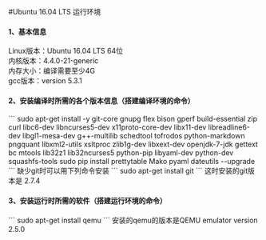 #Ubuntu 16.04 LTS 运行环境
<h4> 1、基本信息</h4>
Linux版本：Ubuntu 16.04 LTS  64位<br>
内核版本：4.4.0-21-generic <br>
内存大小：编译需要至少4G <br>
gcc版本：version 5.3.1 <br>
<h4> 2、安装编译时所需的各个版本信息（搭建编译环境的命令） </h4>
```
sudo apt-get install -y git-core gnupg flex bison gperf build-essential zip curl libc6-dev libncurses5-dev x11proto-core-dev libx11-dev libreadline6-dev libgl1-mesa-dev g++-multilib schedtool tofrodos python-markdown pngquant libxml2-utils xsltproc zlib1g-dev libxext-dev openjdk-7-jdk gettext bc mtools lib32z1 lib32ncurses5 python-pip libyaml-dev python-dev squashfs-tools
sudo pip install prettytable Mako pyaml dateutils --upgrade
```
缺少git时可以用下列命令安装
```
sudo apt-get install git
```
这时安装的git版本是 2.7.4
<h4>3、安装运行时所需的软件（搭建运行环境的命令）</h4>
```
sudo apt-get install qemu
```
安装的qemu的版本是QEMU emulator version 2.5.0
